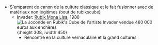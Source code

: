 - S'emparent de canon de la culture classique et le fait fusionner avec de matériaux non légitimes (bout de rubikscube)
	- Invader: [Rubik Mona Lisa](https://www.lemonde.fr/culture/article/2020/02/24/la-joconde-en-rubik-s-cube-de-l-artiste-invader-vendue-480-000-euros-aux-encheres_6030646_3246.html), 1980 ![La Joconde en Rubik's Cube de l'artiste Invader vendue 480 000 euros aux  enchères](https://img.lemde.fr/2020/02/24/30/0/4368/2910/1440/960/60/0/9c63321_pzGgUQpqaM0KcdlCGJvccF4u.jpg){:height 308, :width 450}
		- Rencontre en la culture vernaculaire et la grand cultures